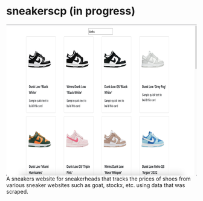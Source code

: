 # sneakerscp (in progress)
<img class="img-resposnive" align="center" src="sneakerscp/src/assets/img/early-demo.png" width="900" height="400" title="hover text">
A sneakers website for sneakerheads that tracks the prices of shoes from various sneaker websites such as goat, stockx, etc. using data that was scraped.

